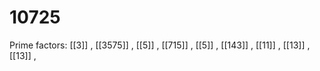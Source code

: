 # 10725

Prime factors: [[3]] , [[3575]] , [[5]] , [[715]] , [[5]] , [[143]] , [[11]] , [[13]] , [[13]] , 